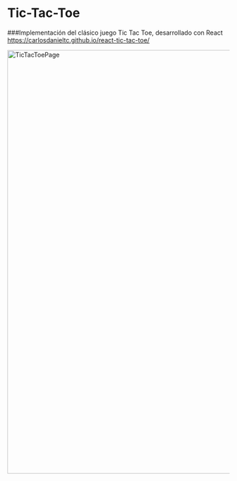 # Tic-Tac-Toe

###Implementación del clásico juego Tic Tac Toe, desarrollado con React
https://carlosdanieltc.github.io/react-tic-tac-toe/

<img width="958" alt="TicTacToePage" src="https://github.com/carlosdanieltc/react-tic-tac-toe/assets/64924319/af1b9ac3-c467-4ac3-8f51-e4ae6972e764">
